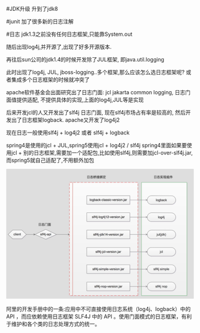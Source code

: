 #JDK升级
升到了jdk8

#junit
加了很多新的日志注解

#日志
jdk1.3之前没有任何日志框架,只能靠System.out

随后出现log4j,并开源了,出现了好多开源版本.

再往后sun公司的jdk1.4的时候开发除了JUL框架, 即java.util.logging

此时出现了log4j, JUL, jboss-logging..多个框架,那么应该怎么选日志框架呢? 或者集成多个日志框架的时候就冲突了

apache软件基金会出面研究出了日志门面: jcl jakarta common logging, 日志门面值提供适配, 不提供具体的实现,上面的log4j,JUL等是实现

后来开发jcl的人又开发出了slf4j 日志门面, 现在slf4j市场占有率是较高的, 然后开发出了日志框架logback. apache又开发了log4j2

现在日志一般使用slf4j + log4j2  或者 slf4j + logback

spring4是使用的jcl + JUL,spring5使用jcl + log4j2 / slf4j 
spring4里面如果要使用jcl + 别的日志框架,需要加一个适配包,比如使用slf4j,则需要加jcl-over-slf4j.jar,而spring5就自己适配了,不用额外加包

![slf4j](img/691653288757_.pic.jpg)

阿里的开发手册中的一条:应用中不可直接使用日志系统（log4j、logback）中的 API ，而应依赖使用日志框架 SLF4J 中的 API 。使用门面模式的日志框架，有利于维护和各个类的日志处理方式的统一。


































